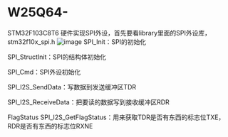 # W25Q64-
STM32F103C8T6
硬件实现SPI外设，首先要看library里面的SPI外设库，stm32f10x_spi.h
![image](https://github.com/user-attachments/assets/7cea681e-cf8d-4893-b6d9-267f9d23f2af)
SPI_Init：SPI的初始化

SPI_StructInit：SPI的结构体初始化

SPI_Cmd：SPI外设初始化

SPI_I2S_SendData：写数据到发送缓冲区TDR

SPI_I2S_ReceiveData：把要读的数据写到接收缓冲区RDR

FlagStatus SPI_I2S_GetFlagStatus：用来获取TDR是否有东西的标志位TXE，RDR是否有东西的标志位RXNE
